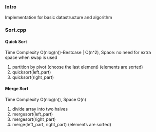 ### Intro
Implementation for basic datastructure and algorithm
### Sort.cpp

#### Quick Sort

Time Complexity O(nlog(n))-Bestcase | O(n^2), Space: no need for extra space when swap is used
1. partition by pivot (choose the last element) (elements are sorted)
2. quicksort(left_part)
3. quicksort(right_part)


#### Merge Sort
Time Complexity O(nlog(n)), Space O(n)
1. divide array into two halves
2. mergesort(left_part)
3. mergesort(right_part)
4. merge(left_part, right_part) (elements are sorted)